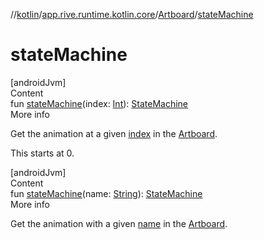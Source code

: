 //[kotlin](../../../index.md)/[app.rive.runtime.kotlin.core](../index.md)/[Artboard](index.md)/[stateMachine](state-machine.md)



# stateMachine  
[androidJvm]  
Content  
fun [stateMachine](state-machine.md)(index: [Int](https://kotlinlang.org/api/latest/jvm/stdlib/kotlin/-int/index.html)): [StateMachine](../-state-machine/index.md)  
More info  


Get the animation at a given [index](state-machine.md) in the [Artboard](index.md).



This starts at 0.

  


[androidJvm]  
Content  
fun [stateMachine](state-machine.md)(name: [String](https://kotlinlang.org/api/latest/jvm/stdlib/kotlin/-string/index.html)): [StateMachine](../-state-machine/index.md)  
More info  


Get the animation with a given [name](state-machine.md) in the [Artboard](index.md).

  



